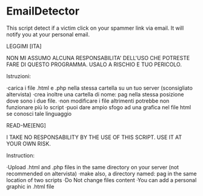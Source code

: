 # EmailDetector
This script detect if a victim click on your spammer link via email. It will notify you at your personal email.

LEGGIMI [ITA] 

NON MI ASSUMO ALCUNA RESPONSABILITA' DELL'USO CHE POTRESTE FARE DI QUESTO PROGRAMMA. USALO A RISCHIO E TUO PERICOLO.

Istruzioni:

·carica i file .html e .php nella stessa cartella su un tuo server (sconsigliato altervista)
·crea inoltre una cartella di nome: pag nella stessa posizione dove sono i due file.
·non modificare i file altrimenti potrebbe non funzionare più lo script
·puoi dare ampio sfogo ad una grafica nel file html se conosci tale linguaggio

READ-ME[ENG]

I TAKE NO RESPONSABILITY BY THE USE OF THIS SCRIPT. USE IT AT YOUR OWN RISK.

Instruction:

·Upload .html and .php files in the same directory on your server (not recommended on altervista)
·make also, a directory named: pag in the same location of two scripts
·Do Not change files content
·You can add a personal graphic in .html file
